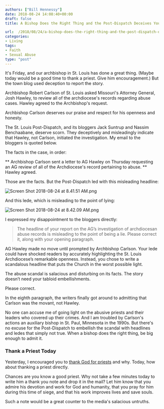 ```yaml
---
authors: ["Bill Hennessy"]
date: 2018-08-24 14:08:40+00:00
draft: false
title: A Bishop Does the Right Thing and the Post-Dispatch Deceives You

url:  /2018/08/24/a-bishop-does-the-right-thing-and-the-post-dispatch-deceives-you/
categories:
- Living
tags:
- Faith
- Sexual Abuse
type: "post"
---
```


It's Friday, and our archbishop in St. Louis has done a great thing. (Maybe today would be a good time to thank a priest. Give him encouragement.) But the town blog used deception to report the story.

Archbishop Robert Carlson of St. Louis asked Missouri's Attorney General, Josh Hawley, to review all of the archdiocese's records regarding abuse cases. Hawley agreed to the Archbishop's request.

Archbishop Carlson deserves our praise and respect for his openness and honesty.

The St. Louis Post-Dispatch, and its bloggers Jack Suntrup and Nassim Benchaabane, deserve scorn. They deceptively and misleadingly indicate that Hawley, not Carlson, initiated the investigation. My email to the bloggers is quoted below.

The facts in the case, in order:




** Archbishop Carlson sent a letter to AG Hawley on Thursday requesting an AG review of all of the Archdiocese's record pertaining to abuse.
** Hawley agreed.


Those are the facts. But the Post-Dispatch led with this misleading headline:

![Screen Shot 2018-08-24 at 8.41.51 AM.png](https://www.hennessysview.com/wp-content/uploads/2018/08/Screen-Shot-2018-08-24-at-8.41.51-AM.png)


And this lede, which is misleading to the point of lying:

![Screen Shot 2018-08-24 at 8.42.09 AM.png](https://www.hennessysview.com/wp-content/uploads/2018/08/Screen-Shot-2018-08-24-at-8.42.09-AM.png)


I expressed my disappointment to the bloggers directly:



> The headline of your report on the AG’s investigation of archdiocesan abuse records is misleading to the point of being a lie. Please correct it, along with your opening paragraph.

AG Hawley made no move until prompted by Archbishop Carlson. Your lede could have shocked readers by accurately highlighting the St. Louis Archdiocese’s remarkable openness. Instead, you chose to write a scandalous headline that puts the Church in the worst possible light.

The abuse scandal is salacious and disturbing on its facts. The story doesn’t need your tabloid embellishments.

Please correct.



In the eighth paragraph, the writers finally got around to admitting that Carlson was the movant, not Hawley.

No one can accuse me of going light on the abusive priests and their leaders who covered up their crimes. And I am troubled by Carlson's actions an auxiliary bishop in St. Paul, Minnesota in the 1990s. But there's no excuse for the Post-Dispatch to embellish the scandal with headlines and ledes that simply not true. When a bishop does the right thing, be big enough to admit it.



### Thank a Priest Today



Yesterday, I encouraged you to [thank God for priests](https://www.hennessysview.com/2018/08/23/now-lets-thank-god-for-priests/) and why. Today, how about thanking a priest directly.

Chances are you know a good priest. Why not take a few minutes today to write him a thank you note and drop it in the mail? Let him know that you admire his devotion and work for God and humanity, that you pray for him during this time of siege, and that his work improves lives and save souls.

Such a note would be a great counter to the media's salacious untruths.
